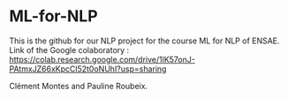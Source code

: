 # ML-for-NLP

This is the github for our NLP project for the course ML for NLP of ENSAE. \
Link of the Google colaboratory : https://colab.research.google.com/drive/1lK57onJ-PAtmxJZ66xKpcCl52t0oNUhI?usp=sharing

Clément Montes and Pauline Roubeix.
